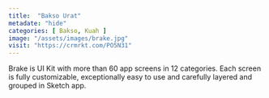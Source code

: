 ```yaml
---
title:  "Bakso Urat"
metadate: "hide"
categories: [ Bakso, Kuah ]
image: "/assets/images/brake.jpg"
visit: "https://crmrkt.com/PO5N31"
---
```

Brake is UI Kit with more than 60 app screens in 12 categories. Each screen is fully customizable, exceptionally easy to use and carefully layered and grouped in Sketch app.